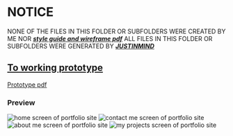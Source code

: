 # NOTICE

NONE OF THE FILES IN THIS FOLDER OR SUBFOLDERS WERE CREATED BY ME NOR ___[style guide and wireframe pdf](../docs/portfolio_website_prototype_wireframe_specifications.pdf)___
ALL FILES IN THIS FOLDER OR SUBFOLDERS WERE GENERATED BY ___[JUSTINMIND](http://justinmind.com)___

## [To working prototype](./index.html)

[Prototype pdf](../docs/portfolio_website_prototype_wireframe_specifications.pdf)

### Preview
![home screen of portfolio site](../docs/home@1x.png)
![contact me screen of portfolio site](../docs/contact%20me@1x.png)
![about me screen of portfolio site](../docs/about@1x.png)
![my projects screen of portfolio site](../docs/projects@1x.png)
